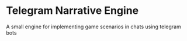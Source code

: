 # Telegram Narrative Engine
A small engine for implementing game scenarios in chats using telegram bots

